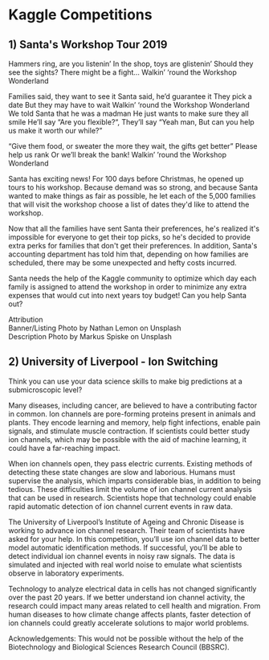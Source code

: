 # Kaggle Competitions
## 1) Santa's Workshop Tour 2019
Hammers ring, are you listenin’ In the shop, toys are glistenin’ Should they see the sights? There might be a fight… Walkin’ ‘round the Workshop Wonderland

Families said, they want to see it Santa said, he’d guarantee it They pick a date But they may have to wait Walkin’ ‘round the Workshop Wonderland
We told Santa that he was a madman He just wants to make sure they all smile He’ll say “Are you flexible?“, They’ll say “Yeah man, But can you help us make it worth our while?”

“Give them food, or sweater the more they wait, the gifts get better” Please help us rank Or we’ll break the bank! Walkin’ ’round the Workshop Wonderland

Santa has exciting news! For 100 days before Christmas, he opened up tours to his workshop. Because demand was so strong, and because Santa wanted to make things as fair as possible, he let each of the 5,000 families that will visit the workshop choose a list of dates they'd like to attend the workshop.

Now that all the families have sent Santa their preferences, he's realized it's impossible for everyone to get their top picks, so he's decided to provide extra perks for families that don't get their preferences. In addition, Santa's accounting department has told him that, depending on how families are scheduled, there may be some unexpected and hefty costs incurred.

Santa needs the help of the Kaggle community to optimize which day each family is assigned to attend the workshop in order to minimize any extra expenses that would cut into next years toy budget! Can you help Santa out?

Attribution  
Banner/Listing Photo by Nathan Lemon on Unsplash  
Description Photo by Markus Spiske on Unsplash  

## 2) University of Liverpool - Ion Switching

Think you can use your data science skills to make big predictions at a submicroscopic level?

Many diseases, including cancer, are believed to have a contributing factor in common. Ion channels are pore-forming proteins present in animals and plants. They encode learning and memory, help fight infections, enable pain signals, and stimulate muscle contraction. If scientists could better study ion channels, which may be possible with the aid of machine learning, it could have a far-reaching impact.



When ion channels open, they pass electric currents. Existing methods of detecting these state changes are slow and laborious. Humans must supervise the analysis, which imparts considerable bias, in addition to being tedious. These difficulties limit the volume of ion channel current analysis that can be used in research. Scientists hope that technology could enable rapid automatic detection of ion channel current events in raw data.

The University of Liverpool’s Institute of Ageing and Chronic Disease is working to advance ion channel research. Their team of scientists have asked for your help. In this competition, you’ll use ion channel data to better model automatic identification methods. If successful, you’ll be able to detect individual ion channel events in noisy raw signals. The data is simulated and injected with real world noise to emulate what scientists observe in laboratory experiments.

Technology to analyze electrical data in cells has not changed significantly over the past 20 years. If we better understand ion channel activity, the research could impact many areas related to cell health and migration. From human diseases to how climate change affects plants, faster detection of ion channels could greatly accelerate solutions to major world problems.

Acknowledgements:
This would not be possible without the help of the Biotechnology and Biological Sciences Research Council (BBSRC).

